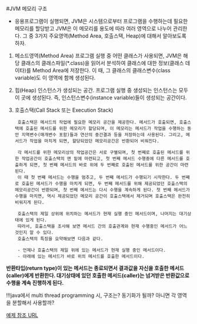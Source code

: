 #JVM 메모리 구조

- 응용프로그램이 실행되면, JVM은 시스템으로부터 프로그램을 수행하는데 필요한 메모리를 할당받고 JVM은 이 메모리를 용도에 따라 여러 영역으로 나누어 관리한다. 그 중 3가지 주요영역(Method Area, 호출스택, Heap)에 대해서 알아보도록 하자. 

1. 메소드영역(Method Area)
		프로그램 실행 중 어떤 클래스가 사용되면, JVM은 해당 클래스의 클래스파일(*.class)을 읽어서 분석하여 클래스에 대한 정보(클래스 데이타)를 Method Area에 저장한다. 이 때, 그 클래스의 클래스변수(class variable)도 이 영역에 함께 생성된다. 

2. 힙(Heap)
		인스턴스가 생성되는 공간. 프로그램 실행 중 생성되는 인스턴스는 모두 이 곳에 생성된다. 즉, 인스턴스변수(instance variable)들이 생성되는 공간이다. 

3. 호출스택(Call Stack 또는 Execution Stack)

	 	호출스택은 메서드의 작업에 필요한 메모리 공간을 제공한다. 메서드가 호출되면, 호출스택에 호출된 메서드를 위한 메모리가 할당되며, 이 메모리는 메서드가 작업을 수행하는 동안 지역변수(매개변수 포함)들과 연산의 중간결과 등을 저장하는데 사용된다. 그리고, 메서드가 작업을 마치게 되면, 할당되었던 메모리공간은 반환되어 비워진다. 

		각 메서드를 위한 메모리상의 작업공간은 서로 구별되며, 첫 번째로 호출된 메서드를 위한 작업공간이 호출스택의 맨 밑에 마련되고, 첫 번째 메서드 수행중에 다른 메서드를 호출하게 되면, 첫 번째 메서드의 바로 위에 두 번째로 호출된 메서드를 위한 공간이 마련된다. 
		이 때 첫 번째 메서드는 수행을 멈추고, 두 번째 메서드가 수행되기 시작한다. 두 번째로 호출된 메서드가 수행을 마치게 되면, 두 번째 메서드를 위해 제공되었던 호출스택의 메모리공간이 반환되며, 첫 번째 메서드는 다시 수행을 계속하게 된다. 첫 번째 메서드가 수행을 마치면, 역시 제공되었던 메모리 공간이 호출스택에서 제거되며 호출스택은 완전히 비워지게 된다. 

		호출스택의 제일 상위에 위치하는 메서드가 현재 실행 중인 메서드이며, 나머지는 대기상태에 있게 된다. 
		따라서, 호출스택을 조사해 보면 메서드 간의 호출관계와 현재 수행중인 메서드가 어느 것인지 알 수 있다. 
		호출스택의 특징을 요약해보면 다음과 같다. 

		- 언제나 호출스택의 제일 위에 있는 메서드가 현재 실행 중인 메서드이다. 
		- 아래에 있는 메서드가 바로 위의 메서드를 호출한 메서드이다. 

**반환타입(return type)이 있는 메서드는 종료되면서 결과값을 자신을 호출한 메서드(caller)에게 반환한다. 대기상태에 있던 호출한 메서드(caller)는 넘겨받은 반환값으로 수행을 계속 진행하게 된다.** 


!!!java에서  multi thread programming 시, 구조는? 동기화가 될까? 아니면 각 영역을 분할해서 사용할까?

[예제 참조 URL](http://arabiannight.tistory.com/entry/자바Java-JVM-메모리-구조)